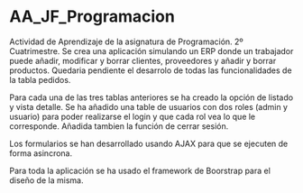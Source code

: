 # AA_JF_Programacion
Actividad de Aprendizaje de la asignatura de Programación. 2º Cuatrimestre.
Se crea una aplicación simulando un ERP donde un trabajador puede añadir, modificar y borrar clientes, proveedores y añadir y borrar productos. Quedaria pendiente el desarrolo de todas las funcionalidades de la tabla pedidos.

Para cada una de las tres tablas anteriores se ha creado la opción de listado y vista detalle.
Se ha añadido una table de usuarios con dos roles (admin y usuario) para poder realizarse el login y que cada rol vea lo que le corresponde. 
Añadida tambien la función de cerrar sesión.

Los formularios se han desarrollado usando AJAX para que se ejecuten de forma asincrona.

Para toda la aplicación se ha usado el framework de Boorstrap para el diseño de la misma.
